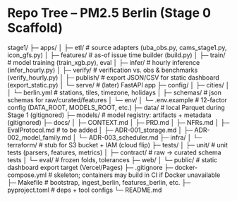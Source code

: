 # Repo Tree – PM2.5 Berlin (Stage 0 Scaffold)

stage1/
├─ apps/
│  ├─ etl/                # source adapters (uba\_obs.py, cams\_stage1.py, icon\_gfs.py)
│  ├─ features/           # as-of issue time builder (build.py)
│  ├─ train/              # model training (train\_xgb.py), eval
│  ├─ infer/              # hourly inference (infer\_hourly.py)
│  ├─ verify/             # verification vs. obs \& benchmarks (verify\_hourly.py)
│  ├─ publish/            # export JSON/CSV for static dashboard (export\_static.py)
│  └─ serve/              # (later) FastAPI app
├─ config/
│  ├─ cities/
│  │  └─ berlin.yml       # stations, tiles, timezone, holidays
│  ├─ schemas/            # json schemas for raw/curated/features
│  └─ env/
│     └─ .env.example     # 12-factor config (DATA\_ROOT, MODELS\_ROOT, etc.)
├─ data/                  # local Parquet during Stage 1 (gitignored)
├─ models/                # model registry: artifacts + metadata (gitignored)
├─ docs/
│  ├─ CONTEXT.md
│  ├─ PRD.md
│  ├─ NFRs.md
│  ├─ EvalProtocol.md     # to be added
│  ├─ ADR-001\_storage.md
│  ├─ ADR-002\_model\_family.md
│  └─ ADR-003\_scheduler.md
├─ infra/
│  └─ terraform/          # stub for S3 bucket + IAM (cloud flip)
├─ tests/
│  ├─ unit/               # unit tests (parsers, features, metrics)
│  ├─ contract/           # raw → curated schema tests
│  └─ eval/               # frozen folds, tolerances
├─ web/
│  └─ public/             # static dashboard export target (Vercel/Pages)
├─ .gitignore
├─ docker-compose.yml     # skeleton; containers may build in CI if Docker unavailable
├─ Makefile               # bootstrap, ingest\_berlin, features\_berlin, etc.
├─ pyproject.toml         # deps + tool configs
└─ README.md

